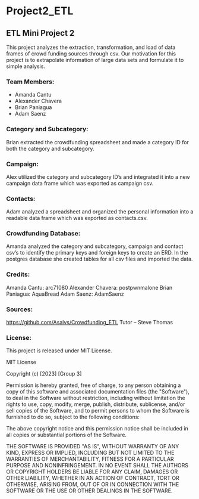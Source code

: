 # Project2_ETL

## ETL Mini Project 2

This project analyzes the extraction, transformation, and load of data frames of crowd funding sources through csv. Our motivation for this project is to extrapolate information of large data sets and formulate it to simple analysis. 

### Team Members:

- Amanda Cantu
- Alexander Chavera
- Brian Paniagua
- Adam Saenz

### Category and Subcategory:

Brian extracted the crowdfunding spreadsheet and made a category ID for both the category and subcategory. 

### Campaign:

Alex utilized the category and subcategory ID’s and integrated it into a new campaign data frame which was exported as campaign csv.

### Contacts:

Adam analyzed a spreadsheet and organized the personal information into a readable data frame which was exported as contacts.csv. 

### Crowdfunding Database:

Amanda analyzed the category and subcategory, campaign and contact csv’s to identify the primary keys and foreign keys to create an ERD. In the postgres database she created tables for all csv files and imported the data.

### Credits:

Amanda Cantu: arc71080
Alexander Chavera: postpwnmalone
Brian Paniagua: AquaBread
Adam Saenz: AdamSaenz


### Sources:

https://github.com/Asalvs/Crowdfunding_ETL
Tutor – Steve Thomas

### License:

This project is released under MIT License.

MIT License

Copyright (c) [2023] [Group 3]

Permission is hereby granted, free of charge, to any person obtaining a copy
of this software and associated documentation files (the "Software"), to deal
in the Software without restriction, including without limitation the rights
to use, copy, modify, merge, publish, distribute, sublicense, and/or sell
copies of the Software, and to permit persons to whom the Software is
furnished to do so, subject to the following conditions:

The above copyright notice and this permission notice shall be included in all
copies or substantial portions of the Software.

THE SOFTWARE IS PROVIDED "AS IS", WITHOUT WARRANTY OF ANY KIND, EXPRESS OR
IMPLIED, INCLUDING BUT NOT LIMITED TO THE WARRANTIES OF MERCHANTABILITY,
FITNESS FOR A PARTICULAR PURPOSE AND NONINFRINGEMENT. IN NO EVENT SHALL THE
AUTHORS OR COPYRIGHT HOLDERS BE LIABLE FOR ANY CLAIM, DAMAGES OR OTHER
LIABILITY, WHETHER IN AN ACTION OF CONTRACT, TORT OR OTHERWISE, ARISING FROM,
OUT OF OR IN CONNECTION WITH THE SOFTWARE OR THE USE OR OTHER DEALINGS IN THE
SOFTWARE.

